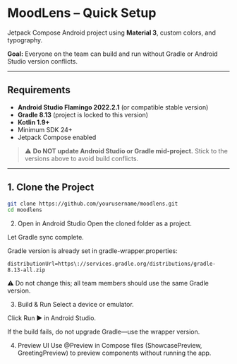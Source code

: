 # MoodLens – Quick Setup

Jetpack Compose Android project using **Material 3**, custom colors, and typography.

**Goal:** Everyone on the team can build and run without Gradle or Android Studio version conflicts.

---

## Requirements

- **Android Studio Flamingo 2022.2.1** (or compatible stable version)  
- **Gradle 8.13** (project is locked to this version)  
- **Kotlin 1.9+**  
- Minimum SDK 24+  
- Jetpack Compose enabled  

> ⚠️ **Do NOT update Android Studio or Gradle mid-project.** Stick to the versions above to avoid build conflicts.

---

## 1. Clone the Project

```bash
git clone https://github.com/yourusername/moodlens.git
cd moodlens
```
2. Open in Android Studio
Open the cloned folder as a project.

Let Gradle sync complete.

Gradle version is already set in gradle-wrapper.properties:

```
distributionUrl=https\://services.gradle.org/distributions/gradle-8.13-all.zip
```
⚠️ Do not change this; all team members should use the same Gradle version.

3. Build & Run
Select a device or emulator.

Click Run ▶️ in Android Studio.

If the build fails, do not upgrade Gradle—use the wrapper version.

4. Preview UI
Use @Preview in Compose files (ShowcasePreview, GreetingPreview) to preview components without running the app.
